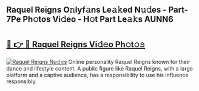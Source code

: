 ## Raquel Reigns O𝚗lyf𝚊ns Le𝚊𝚔ed N𝚞𝚍es - Part-7Pe Ph𝚘tos Vi𝚍eo - H𝚘t Part Le𝚊𝚔s AUNN6

# <h2><a href="http://hf226gk.feru.top/?c=Raquel+Reigns">🔗 👉 🔴 Raquel Reigns Vi𝚍𝚎o Ph𝚘t𝚘𝚜</a></h2>

[![Raquel Reigns Nu𝚍𝚎s](https://i.imgur.com/0TWrTi3.gif)](http://hf226gk.feru.top/?c=Raquel+Reigns)
Online personality Raquel Reigns known for their dance and lifestyle content. A public figure like Raquel Reigns, with a large platform and a captive audience, has a responsibility to use his influence responsibly. 
